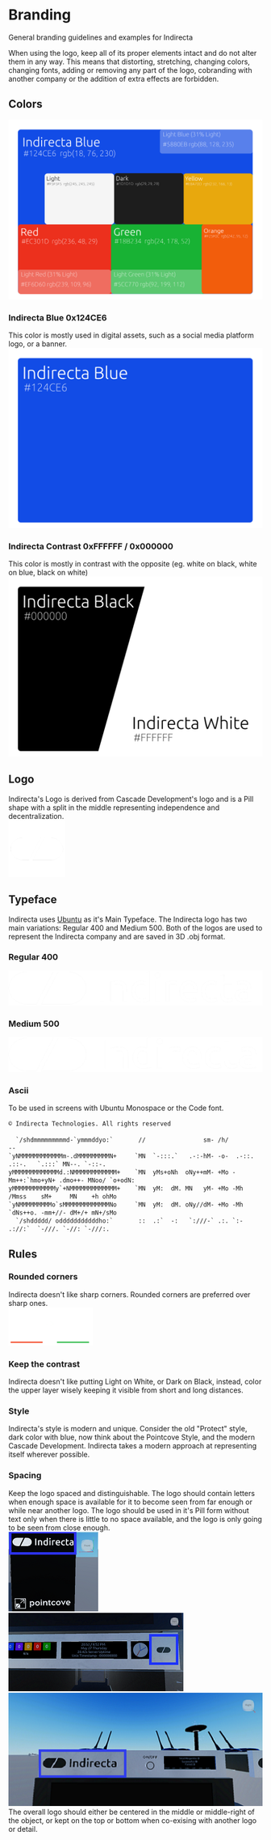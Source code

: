 # Branding
General branding guidelines and examples for Indirecta

When using the logo, keep all of its proper elements intact and do not alter them in any way. This means that distorting, 
stretching, changing colors, changing fonts, adding or removing any part of the logo, 
cobranding with another company or the addition of extra effects are forbidden.

## Colors
![Palette](https://raw.githubusercontent.com/Indirecta-Technologies/branding/main/colorpalette.png)
### Indirecta Blue 0x124CE6
This color is mostly used in digital assets, such as a social media platform logo, or a banner.
![Indirecta Blue](https://raw.githubusercontent.com/Indirecta-Technologies/branding/main/indirectablue.png)
### Indirecta Contrast 0xFFFFFF / 0x000000
This color is mostly in contrast with the opposite (eg. white on black, white on blue, black on white)
![Indirecta Contrast](https://raw.githubusercontent.com/Indirecta-Technologies/branding/main/indirectacontrast.png)

## Logo
Indirecta's Logo is derived from Cascade Development's logo and is a Pill shape with a split in the middle representing independence and decentralization.  
![Pill](https://raw.githubusercontent.com/Indirecta-Technologies/branding/main/indirectalogopill.png)

## Typeface
Indirecta uses [Ubuntu](https://design.ubuntu.com/font/) as it's Main Typeface.
The Indirecta logo has two main variations: Regular 400 and Medium 500.
Both of the logos are used to represent the Indirecta company and are saved in 3D .obj format.

### Regular 400  
![Regular400](https://raw.githubusercontent.com/Indirecta-Technologies/branding/main/indirectalogoregular400.png)

### Medium 500  
![Medium500](https://raw.githubusercontent.com/Indirecta-Technologies/branding/main/indirectalogomedium500.png)

### Ascii
To be used in screens with Ubuntu Monospace or the Code font.
```
© Indirecta Technologies. All rights reserved

  `/shdmmmmmmmmmd-`ymmmddyo:`       //                sm- /h/                        --             
`yNMMMMMMMMMMMMm-.dMMMMMMMMMN+     `MN  `-:::.`   .-:-hM- -o-  .-::.  .::-.   `.:::` MN--. `-::-.   
yMMMMMMMMMMMMMd.:NMMMMMMMMMMMM+    `MN  yMs+oNh  oNy++mM- +Mo -Mm++:`hmo+yN+ .dmo++- MNoo/ `o+odN:  
yMMMMMMMMMMMMy`+NMMMMMMMMMMMMM+    `MN  yM:  dM. MN   yM- +Mo -Mh   /Mmss    sM+     MN    +h ohMo  
`yNMMMMMMMMMo`sMMMMMMMMMMMMMNo     `MN  yM:  dM. oNy//dM- +Mo -Mh   `dNs++o. -mm+//- dM+/+ mN+/sMo  
  `/shddddd/ odddddddddddho:`       ::  .:`  -:   `:///-` .:. `:-     .://:`  `-///. `-//: `-///:. 
  ```

## Rules
### Rounded corners
Indirecta doesn't like sharp corners. Rounded corners are preferred over sharp ones.  
![RoundedCorners](https://raw.githubusercontent.com/Indirecta-Technologies/branding/main/roundedcorners.png)
### Keep the contrast
Indirecta doesn't like putting Light on White, or Dark on Black, instead, color the upper layer wisely keeping it visible from short and long distances.
### Style
Indirecta's style is modern and unique. Consider the old "Protect" style, dark color with blue, now think about the Pointcove Style, and the modern Cascade Development.
Indirecta takes a modern approach at representing itself wherever possible.
### Spacing
Keep the logo spaced and distinguishable. The logo should contain letters when enough space is available for it to become seen from far enough or while near another logo.
The logo should be used in it's Pill form without text only when there is little to no space available, and the logo is only going to be seen from close enough.  
![Xinu](https://raw.githubusercontent.com/Indirecta-Technologies/branding/main/xinubrandingexample.png)
![Xinu](https://raw.githubusercontent.com/Indirecta-Technologies/branding/main/xinubrandingexample2.png)
![Xinu](https://raw.githubusercontent.com/Indirecta-Technologies/branding/main/xinubrandingexample3.png)  
The overall logo should either be centered in the middle or middle-right of the object, or kept on the top or bottom when co-exising with another logo or detail.
